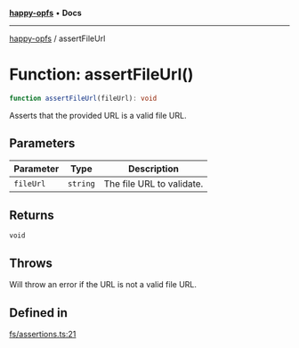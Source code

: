 [**happy-opfs**](../README.md) • **Docs**

***

[happy-opfs](../README.md) / assertFileUrl

# Function: assertFileUrl()

```ts
function assertFileUrl(fileUrl): void
```

Asserts that the provided URL is a valid file URL.

## Parameters

| Parameter | Type | Description |
| ------ | ------ | ------ |
| `fileUrl` | `string` | The file URL to validate. |

## Returns

`void`

## Throws

Will throw an error if the URL is not a valid file URL.

## Defined in

[fs/assertions.ts:21](https://github.com/JiangJie/happy-opfs/blob/6253d25d45ee43710777316ce4d92b062d8744f7/src/fs/assertions.ts#L21)
